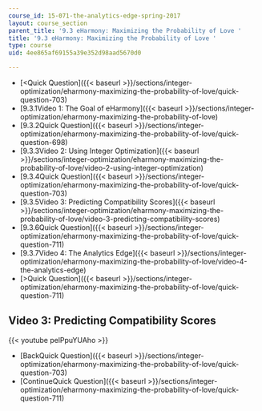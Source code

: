 ```yaml
---
course_id: 15-071-the-analytics-edge-spring-2017
layout: course_section
parent_title: '9.3 eHarmony: Maximizing the Probability of Love '
title: '9.3 eHarmony: Maximizing the Probability of Love '
type: course
uid: 4ee865af69155a39e352d98aad5670d0

---
```


*   [<Quick Question]({{< baseurl >}}/sections/integer-optimization/eharmony-maximizing-the-probability-of-love/quick-question-703)
*   [9.3.1Video 1: The Goal of eHarmony]({{< baseurl >}}/sections/integer-optimization/eharmony-maximizing-the-probability-of-love)
*   [9.3.2Quick Question]({{< baseurl >}}/sections/integer-optimization/eharmony-maximizing-the-probability-of-love/quick-question-698)
*   [9.3.3Video 2: Using Integer Optimization]({{< baseurl >}}/sections/integer-optimization/eharmony-maximizing-the-probability-of-love/video-2-using-integer-optimization)
*   [9.3.4Quick Question]({{< baseurl >}}/sections/integer-optimization/eharmony-maximizing-the-probability-of-love/quick-question-703)
*   [9.3.5Video 3: Predicting Compatibility Scores]({{< baseurl >}}/sections/integer-optimization/eharmony-maximizing-the-probability-of-love/video-3-predicting-compatibility-scores)
*   [9.3.6Quick Question]({{< baseurl >}}/sections/integer-optimization/eharmony-maximizing-the-probability-of-love/quick-question-711)
*   [9.3.7Video 4: The Analytics Edge]({{< baseurl >}}/sections/integer-optimization/eharmony-maximizing-the-probability-of-love/video-4-the-analytics-edge)
*   [\>Quick Question]({{< baseurl >}}/sections/integer-optimization/eharmony-maximizing-the-probability-of-love/quick-question-711)

Video 3: Predicting Compatibility Scores
----------------------------------------

{{< youtube pelPpuYUAho >}}

*   [BackQuick Question]({{< baseurl >}}/sections/integer-optimization/eharmony-maximizing-the-probability-of-love/quick-question-703)
*   [ContinueQuick Question]({{< baseurl >}}/sections/integer-optimization/eharmony-maximizing-the-probability-of-love/quick-question-711)